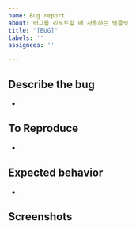 ```yaml
---
name: Bug report
about: 버그를 리포트할 때 사용하는 템플릿
title: "[BUG]"
labels: ''
assignees: ''

---
```


## Describe the bug
-

## To Reproduce
-

## Expected behavior
-

## Screenshots
